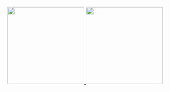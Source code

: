 <div align="center">


<p align="center">
<a href="(https://github.com/oscar0rdz)">
  <img height="180em" src="https://github-readme-stats-eight-theta.vercel.app/api?username=oscar0rdz&show_icons=true&theme=algolia&include_all_commits=true&count_private=true"/>
  <img height="180em" src="https://github-readme-stats-eight-theta.vercel.app/api/top-langs/?username=oscar0rdz&layout=compact&langs_count=8&theme=algolia"/>
</a>
</p>
